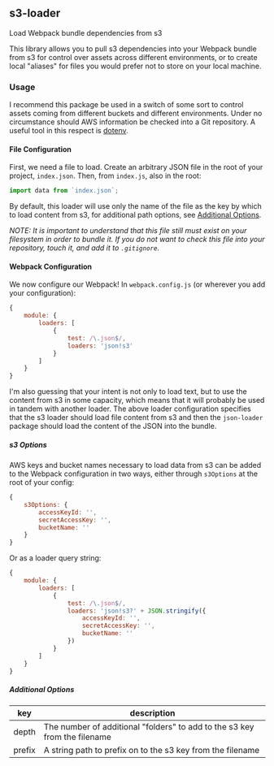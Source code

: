 ## s3-loader
Load Webpack bundle dependencies from s3

This library allows you to pull s3 dependencies into your Webpack bundle from
s3 for control over assets across different environments, or to create local
"aliases" for files you would prefer not to store on your local machine.

### Usage
I recommend this package be used in a switch of some sort to control assets
coming from different buckets and different environments. Under no circumstance
should AWS information be checked into a Git repository. A useful tool in this
respect is [dotenv](https://github.com/motdotla/dotenv "dotenv").

#### File Configuration
First, we need a file to load. Create an arbitrary JSON file in the root of
your project, `index.json`. Then, from `index.js`, also in the root:

```javascript
import data from `index.json`;
```

By default, this loader will use only the name of the file as the key by which
to load content from s3, for additional path options, see
[Additional Options](#additional-options).

*NOTE: It is important to understand that this file still must exist on your
filesystem in order to bundle it. If you do not want to check this file into
your repository, touch it, and add it to `.gitignore`.*

#### Webpack Configuration
We now configure our Webpack! In `webpack.config.js` (or wherever you add your
configuration):

```javascript
{
    module: {
        loaders: [
            {
                test: /\.json$/,
                loaders: 'json!s3'
            }
        ]
    }
}
```

I'm also guessing that your intent is not only to load text, but to use the
content from s3 in some capacity, which means that it will probably be used in
tandem with another loader. The above loader configuration specifies that the s3
loader should load file content from s3 and then the `json-loader` package
should load the content of the JSON into the bundle.

##### s3 Options
AWS keys and bucket names necessary to load data from s3 can be added to the
Webpack configuration in two ways, either through `s3Options` at the root of
your config:

```javascript
{
    s3Options: {
        accessKeyId: '',
        secretAccessKey: '',
        bucketName: ''
    }
}
```

Or as a loader query string:

```javascript
{
    module: {
        loaders: [
            {
                test: /\.json$/,
                loaders: 'json!s3?' + JSON.stringify({
                    accessKeyId: '',
                    secretAccessKey: '',
                    bucketName: ''
                })
            }
        ]
    }
}
```

##### Additional Options

| key    | description                                                               |
|--------|---------------------------------------------------------------------------|
| depth  | The number of additional "folders" to add to the s3 key from the filename |
| prefix | A string path to prefix on to the s3 key from the filename                |